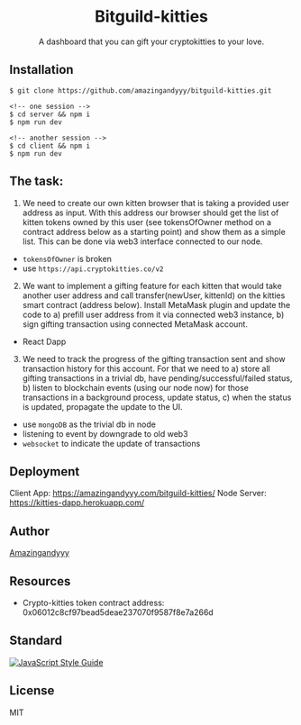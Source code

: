 <h1 align="center">
  Bitguild-kitties
</h1>
<p align="center">
A dashboard that you can gift your cryptokitties to your love.
</p>

## Installation

```command
$ git clone https://github.com/amazingandyyy/bitguild-kitties.git

<!-- one session -->
$ cd server && npm i
$ npm run dev

<!-- another session -->
$ cd client && npm i
$ npm run dev
```

## 


## The task:

1. We need to create our own kitten browser that is taking a provided user address as input. With this address our browser should get the list of kitten tokens owned by this user (see tokensOfOwner method on a contract address below as a starting point) and show them as a simple list. This can be done via web3 interface connected to our node.
  - `tokensOfOwner` is broken 
  - use `https://api.cryptokitties.co/v2`

2. We want to implement a gifting feature for each kitten that would take another user address and call transfer(newUser, kittenId) on the kitties smart contract (address below). Install MetaMask plugin and update the code to a) prefill user address from it via connected web3 instance, b) sign gifting transaction using connected MetaMask account.
  - React Dapp
3. We need to track the progress of the gifting transaction sent and show transaction history for this account. For that we need to a) store all gifting transactions in a trivial db, have pending/successful/failed status, b) listen to blockchain events (using our node now) for those transactions in a background process, update status, c) when the status is updated, propagate the update to the UI.
  - use `mongoDB` as the trivial db in node
  - listening to event by downgrade to old web3
  - `websocket` to indicate the update of transactions

## Deployment

Client App: https://amazingandyyy.com/bitguild-kitties/
Node Server: https://kitties-dapp.herokuapp.com/

## Author

[Amazingandyyy](https://github.com/amazingandyyy)

## Resources

- Crypto-kitties token contract address: 0x06012c8cf97bead5deae237070f9587f8e7a266d


## Standard

[![JavaScript Style Guide](https://cdn.rawgit.com/standard/standard/master/badge.svg)](https://github.com/standard/standard)

## License
MIT